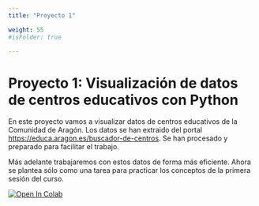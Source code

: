 ```yaml
---
title: "Proyecto 1"

weight: 55
#isFolder: true

---
```


# Proyecto 1: Visualización de datos de centros educativos con Python

En este proyecto vamos a visualizar datos de centros educativos de la Comunidad de Aragón. Los datos se han extraido del portal https://educa.aragon.es/buscador-de-centros. Se han procesado y preparado para facilitar el trabajo.

Más adelante trabajaremos con estos datos de forma más eficiente. Ahora se plantea sólo como una tarea para practicar los conceptos de la primera sesión del curso.
 
 <a target="_blank" href="https://colab.research.google.com/github/lmorillas/curso-python-iot/blob/notebooks/proyecto1.ipynb">
  <img src="https://colab.research.google.com/assets/colab-badge.svg" alt="Open In Colab"/>
</a>